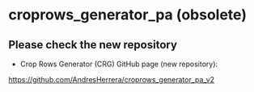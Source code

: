 # croprows_generator_pa (obsolete)

## Please check the new repository

- Crop Rows Generator (CRG) GitHub page (new repository):

https://github.com/AndresHerrera/croprows_generator_pa_v2
